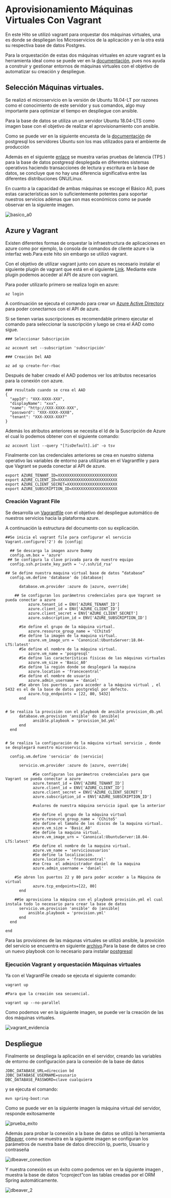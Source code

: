 # Aprovisionamiento Máquinas Virtuales Con Vagrant

En este Hito se utilizó vagrant para orquestar dos máquinas virtuales, una es donde se despliegan los Microservicios de la aplicación y en la otra está su respectiva base de datos Postgres.

Para la orquestación de estas dos máquinas virtuales en azure  vagrant es la herramienta ideal como se puede ver en la [documentación](https://www.vagrantup.com/), pues nos ayuda a construir y gestionar entornos de máquinas virtuales con el objetivo de automatizar su creación y despliegue.

## Selección Máquinas virtuales.

Se realizó el microservicio en la versión de Ubuntu 18.04-LT por razones como el conocimiento de este servidor y sus comandos, algo muy importante para optimizar el tiempo en despliegue con ansible.

Para la base de datos se utiliza un un servidor Ubuntu 18.04-LTS como imagen base con el objetivo de realizar el aprovisionamiento con ansible.

Como se puede ver en la siguiente encuesta de la [documentación](https://www.postgresql.org/community/survey/50-what-operating-system-is-your-primarylargest-production-postgresql-database-running-on/) de postgresql los servidores Ubuntu son los mas utilizados para el ambiente de producción 

Además en el siguiente [enlace](https://redbyte.eu/en/blog/postgresql-benchmark-freebsd-centos-ubuntu-debian-opensuse/) se muestra varias pruebas  de latencia  (TPS ) para la base de datos postgresql desplegada en diferentes sistemas operativos haciendo transacciones de lectura y  escritura en la base de datos, se concluye que no hay una diferencia significativa entre las diferentes distribuciones GNU/Linux.

En cuanto a la capacidad de ambas máquinas se escoge el Básico A0, pues estas características son lo suficientemente potentes para soportar nuestros servicios adémas que  son mas económicos como se puede observar en la siguiente imagen. 

![basico_a0](https://user-images.githubusercontent.com/24718808/51792589-92f67a00-21b3-11e9-9f04-1136117ca0c7.png)

## Azure y Vagrant

Existen diferentes formas de orquestar la infraestructura de aplicaciones en azure como por ejemplo, la consola de comandos de cliente azure o la interfaz web.Para este hito sin embargo se utilizó vagrant.

Con el objetivo de utilizar vagrant junto con azure es necesario instalar el siguiente  plugin de vagrant que está en el siguiente [Link](https://github.com/Azure/vagrant-azure). Mediante  este plugin podemos acceder al API de azure con vagrant.

Para poder utilizarlo primero se realiza login en azure:

~~~
az login
~~~

A continuación se  ejecuta el comando para crear un [Azure Active Directory](https://docs.microsoft.com/es-es/azure/active-directory/develop/app-objects-and-service-principals) para poder conectarnos con el API de azure.

Si se tienen varias suscripciones es recomendable primero ejecutar el comando para seleccionar la suscripción y luego se crea el AAD como sigue.

~~~
### Seleccionar Subscripción

az account set --subscription 'subscripción'

### Creación Del AAD

az ad sp create-for-rbac
~~~

Después de haber creado el  AAD podemos ver los atributos necesarios para la conexión con azure.

~~~
### resultado cuando se crea el AAD
{
  "appId": "XXX-XXXX-XXX",
  "displayName": "xxx",
  "name": "http://XXX-XXXX-XXX",
  "password": "XXX-XXXX-XXX8",
  "tenant": "XXX-XXXX-XXXf"
}
~~~ 

Además los atributos anteriores se necesita el Id de la Suscripción de Azure el cual lo podemos obtener con el siguiente comando:

~~~
az account list --query "[?isDefault].id" -o tsv
~~~

Finalmente con las credenciales anteriores se crea en nuestro sistema operativo las variables de entorno para utilizarlas en el Vagrantfile y para que Vagrant se pueda conectar al API de azure.

~~~
export AZURE_TENANT_ID=XXXXXXXXXXXXXXXXXXXXXXXXXX
export AZURE_CLIENT_ID=XXXXXXXXXXXXXXXXXXXXXXXXXX
export AZURE_CLIENT_SECRET=XXXXXXXXXXXXXXXXXXXXXX
export AZURE_SUBSCRIPTION_ID=XXXXXXXXXXXXXXXXXXXX
~~~

### Creación Vagrant File

Se desarrolla un [Vagrantfile](https://github.com/danielbc09/Proyecto_CC/blob/master/orquestacion/Vagrantfile) con el objetivo del despliegue automático de nuestros servicios hacia la plataforma azure.

A continuación la estructura del documento con su explicación.

~~~
##Se inicia el vagrant file para configurar el servicio
Vagrant.configure('2') do |config|

  ## Se descarga la imagen azure Dummy
  config.vm.box = 'azure'
 ## Se configura la clave privada para de nuestro equipo	
  config.ssh.private_key_path = '~/.ssh/id_rsa'

## Se define nuestra maquina virtual base de datos “database”
  config.vm.define 'database' do |database|
      
      database.vm.provider :azure do |azure, override|

	## Se configuran los parámetros credenciales para que Vagrant se pueda conectar a azure
          azure.tenant_id = ENV['AZURE_TENANT_ID']
          azure.client_id = ENV['AZURE_CLIENT_ID']
          azure.client_secret = ENV['AZURE_CLIENT_SECRET']
          azure.subscription_id = ENV['AZURE_SUBSCRIPTION_ID']  
        
      #Se define el grupo de la máquina virtual.
          azure.resource_group_name = 'CChito5' 
      #Se define la imagen de la maquina virtual.
          azure.vm_image_urn = 'Canonical:UbuntuServer:18.04-LTS:latest'
      #Se define el nombre de la máquina virtual.          
          azure.vm_name = 'posgresql'
      #Se define las características físicas de las máquinas virtuales
          azure.vm_size = 'Basic_A0'
      #Se define la región donde se desplegará la maquina
          azure.location = 'francecentral'
      #Se define el nombre de usuario
          azure.admin_username = 'daniel'
      #Se abren los puertos , para acceder a la máquina virtual , el 5432 es el de la base de datos postgreSql por defecto.
          azure.tcp_endpoints = [22, 80, 5432]
      end 
 

# Se realiza la provisión con el playbook de ansible provision_db.yml
      database.vm.provision 'ansible' do |ansible|
            ansible.playbook = 'provision_bd.yml'
      end
  end


# Se realiza la configuración de la máquina virtual servicio , donde se desplegará nuestro microservicio.

  config.vm.define 'servicio' do |servicio|

      servicio.vm.provider :azure do |azure, override|
	
            #Se configuran los parámetros credenciales para que Vagrant se pueda conectar a azure
            azure.tenant_id = ENV['AZURE_TENANT_ID']
            azure.client_id = ENV['AZURE_CLIENT_ID']
            azure.client_secret = ENV['AZURE_CLIENT_SECRET']
            azure.subscription_id = ENV['AZURE_SUBSCRIPTION_ID']     
      
            #valores de nuestra máquina servicio igual que la anterior 

            #Se define el grupo de la máquina virtual
            azure.resource_group_name = 'CChito5'
            #Se define el tamaño de los discos de la maquina virtual.
            azure.vm_size = 'Basic_A0'
            #Se define la maquina virtual.
            azure.vm_image_urn = 'Canonical:UbuntuServer:18.04-LTS:latest'      
            #Se define el nombre de la maquina virtual.
            azure.vm_name = 'serviciousuarios'
            #Se define la localización.
            azure.location = 'francecentral'
            #se Crea  el administrador daniel de la maquina
            azure.admin_username = 'daniel' 
 
	#Se abren los puertos 22 y 80 para poder acceder a la Máquina de virtual
            azure.tcp_endpoints=[22, 80]
      end
        
	##Se aprovisiona la máquina con el playbook provisión.yml el cual instala todo lo necesario para crear la base de datos
      servicio.vm.provision 'ansible' do |ansible|
          ansible.playbook = 'provision.yml'
      end
  end

end

~~~

Para las provisiones de las máqunas virtuales se utilizó ansible, la provición del servicio se encuentra en siguiente [archivo](https://github.com/danielbc09/Proyecto_CC/blob/master/orquestacion/provision.yml).Para la base de datos se creo un nuevo playbook con lo necesario
para instalar [postgresql](https://github.com/danielbc09/Proyecto_CC/blob/master/orquestacion/provision_bd.yml)

### Ejecución Vagrant y orquestación Máquinas virtuales

Ya con el VagrantFile creado se ejecuta el siguiente comando:

~~~
vagrant up

#Para que la creación sea secuencial.

vagrant up --no-parallel 

~~~

Como podemos ver en la siguiente imagen, se puede ver la creación de las dos máquinas virtuales.


![vagrant_evidencia](https://user-images.githubusercontent.com/24718808/51792724-b7535600-21b5-11e9-9bc9-e7bd9de60326.png)

## Despliegue

Finalmente se despliega la aplicación en el servidor, creando las variables de entorno de configuración para la conexión de la base de datos 

~~~
JDBC_DATABASE_URL=direccion bd
JDBC_DATABASE_USERNAME=ususario
DBC_DATABASE_PASSWORD=clave cualquiera
~~~
y se ejecuta el comando:
~~~
mvn spring-boot:run
~~~
Como se puede ver en la siguiente imagen la máquina virtual del servidor, responde exitosamente

![prueba_exito](https://user-images.githubusercontent.com/24718808/51792699-46ac3980-21b5-11e9-9993-c385f21a82d2.png)

Además para probar la conexión a la base de datos se utilizó la herramienta [DBeaver](), como se muestra en la siguiente imagen se configuran los parámetros de nuestra base de datos dirección Ip, puerto, Usuario y contraseña

![dbeaver_conection](https://user-images.githubusercontent.com/24718808/51792750-42345080-21b6-11e9-8c79-5fab8dd6a7e3.png)

Y nuestra conexión es un éxito como podemos ver en la siguiente imagen , muestra la base de datos “ccproject”con las tablas creadas por el ORM Spring automáticamente.

![dbeaver_2](https://user-images.githubusercontent.com/24718808/51792755-4fe9d600-21b6-11e9-8bb8-23ddcc045a38.png)
